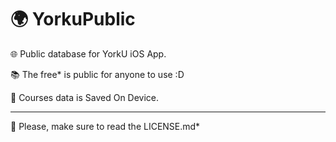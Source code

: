 # 🌍 YorkuPublic

🌐 Public database for YorkU iOS App.

📚 The free* is public for anyone to use :D

📲  Courses data is Saved On Device.

---

📖 Please, make sure to read the LICENSE.md*
